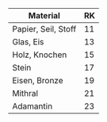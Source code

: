 | Material            | RK  |
| ------------------- | --- |
| Papier, Seil, Stoff | 11  |
| Glas, Eis           | 13  |
| Holz, Knochen       | 15  |
| Stein               | 17  |
| Eisen, Bronze       | 19  |
| Mithral             | 21  |
| Adamantin           | 23  |

